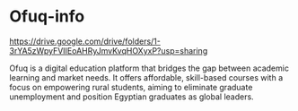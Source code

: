 # Ofuq-info
https://drive.google.com/drive/folders/1-3rYA5zWpyFVIIEoAHRyJmvKvqHOXyxP?usp=sharing

Ofuq is a digital education platform that bridges the gap between academic learning and market needs. It offers affordable, skill-based courses with a focus on empowering rural students, aiming to eliminate graduate unemployment and position Egyptian graduates as global leaders.
